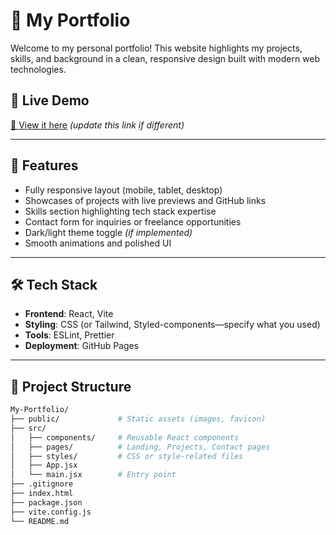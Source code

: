 # 🎨 My Portfolio

Welcome to my personal portfolio! This website highlights my projects, skills, and background in a clean, responsive design built with modern web technologies.

## 🚀 Live Demo

[🔗 View it here](https://prashanth1984-sudo.github.io/My-Portfolio) *(update this link if different)*

---

## 🧩 Features

- Fully responsive layout (mobile, tablet, desktop)
- Showcases of projects with live previews and GitHub links
- Skills section highlighting tech stack expertise
- Contact form for inquiries or freelance opportunities
- Dark/light theme toggle *(if implemented)*
- Smooth animations and polished UI

---

## 🛠️ Tech Stack

- **Frontend**: React, Vite
- **Styling**: CSS (or Tailwind, Styled-components—specify what you used)
- **Tools**: ESLint, Prettier
- **Deployment**: GitHub Pages

---

## 📂 Project Structure

```bash
My-Portfolio/
├── public/             # Static assets (images, favicon)
├── src/
│   ├── components/     # Reusable React components
│   ├── pages/          # Landing, Projects, Contact pages
│   ├── styles/         # CSS or style-related files
│   ├── App.jsx
│   └── main.jsx        # Entry point
├── .gitignore
├── index.html
├── package.json
├── vite.config.js
└── README.md
